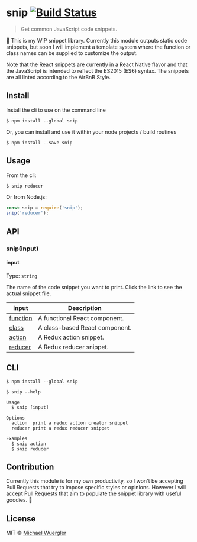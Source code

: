 # snip [![Build Status](https://travis-ci.org/radiovisual/snip.svg?branch=master)](https://travis-ci.org/radiovisual/snip)

> Get common JavaScript code snippets.

:hamburger: This is my WIP snippet library. Currently this module outputs static code snippets,
but soon I will implement a template system where the function or class names can be
supplied to customize the output.

Note that the React snippets are currently in a React Native flavor and that the
JavaScript is intended to reflect the ES2015 (ES6) syntax. The snippets are all
linted according to the AirBnB Style.

## Install

Install the cli to use on the command line
```
$ npm install --global snip
```

Or, you can install and use it within your node projects / build routines

```
$ npm install --save snip
```


## Usage

From the cli:

```
$ snip reducer
```

Or from Node.js:

```js
const snip = require('snip');
snip('reducer');
```

## API

### snip(input)

#### input

Type: `string`

The name of the code snippet you want to print. Click the link to see the actual
snippet file.

| input | Description |
| ------| -----------|
| [function](templates/react-function.js)   | A functional React component. |
| [class](templates/react-class.js)       | A class-based React component. |
| [action](templates/redux-actions.js)     | A Redux action snippet. |
| [reducer](templates/redux-reducer.js)     | A Redux reducer snippet. |


## CLI

```
$ npm install --global snip
```

```
$ snip --help

Usage
  $ snip [input]

Options
  action  print a redux action creator snippet
  reducer print a redux reducer snippet

Examples
  $ snip action
  $ snip reducer
```

## Contribution

Currently this module is for my own productivity, so I won't be accepting Pull
Requests that try to impose specific styles or opinions. However I will accept Pull
Requests that aim to populate the snippet library with useful goodies. :hamburger:

## License

MIT © [Michael Wuergler](http://numetriclabs.com)
